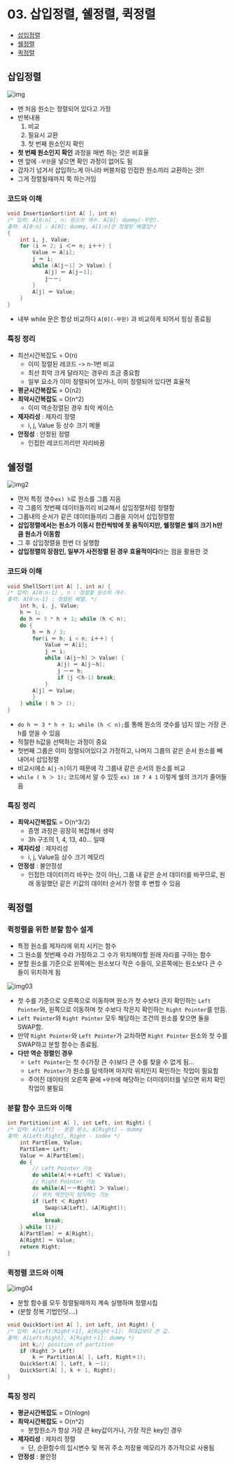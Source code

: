 # 03. 삽입정렬, 쉘정렬, 퀵정렬

- [삽입정렬](#삽입정렬)
- [쉘정렬](#쉘정렬)
- [퀵정렬](#퀵정렬)

## 삽입정렬

![img](img/03/03-01.png)

- 맨 처음 원소는 정렬되어 있다고 가정
- 반복내용
    1. 비교
    2. 필요시 교환
    3. 첫 번째 원소인지 확인
- **첫 번째 원소인지 확인** 과정을 매번 하는 것은 비효율
- 맨 앞에 `-무한`을 넣으면 확인 과정이 없어도 됨
- 갑자기 넘겨서 삽입하느게 아니라 버블처럼 인접한 원소끼리 교환하는 것!!
- 그게 정렬될때까지 쭉 하는거임

### 코드와 이해

```c
void InsertionSort(int A[ ], int n)
/* 입력: A[0:n] , n: 원소의 개수. A[0]: dummy(-무한).
출력: A[0:n] : A[0]: dummy, A[1:n]은 정렬된 배열임*/
{ 
    int i, j, Value;
    for (i ＝ 2; i ＜＝ n; i＋＋) {
        Value ＝ A[i];
        j ＝ i;
        while (A[j－1] ＞ Value) {
            A[j] ＝ A[j－1]; 
            j－－;
        }
        A[j] ＝ Value;
    }
}
```

- 내부 while 문은 항상 비교하다 `A[0](-무한)` 과 비교하게 되어서 힝싱 종료됨

### 특징 정리
- 최선시간복잡도 = O(n)
    - 이미 정렬된 레코드 -> n-1번 비교
    - 최선 최악 크게 달라지는 경우라 조금 중요함
    - 일부 요소가 이미 정렬되어 있거나, 이미 정렬되어 있다면 효율적
- **평균시간복잡도** = O(n2)
- **최악시간복잡도** = O(n^2)
    - 이미 역순정렬된 경우 최악 케이스
- **제자리성** : 제자리 정렬
    - i, j, Value 등 상수 크기 메몰
- **안정성** : 안정된 정렬
    - 인접한 레코드끼리만 자리바꿈


## 쉘정렬

![img2](img/03/03-02.png)

- 먼저 특정 갯수`ex) h`로 원소를 그룹 지음
- 각 그룹의 첫번째 데이터들끼리 비교해서 삽입정렬처럼 정렬함
- 그룹내의 순서가 같은 데이터들끼리 그룹을 지어서 삽입정렬함
- **삽입정렬에서는 원소가 이동시 한칸씩밖에 못 움직이지만, 쉘정렬은 쉘의 크기 h만큼 원소가 이동함**
- 그 후 삽입정렬을 한번 더 실행함
- **삽입정렬의 장점인, 일부가 사전정렬 된 경우 효율적이다**라는 점을 활용한 것

### 코드와 이해
```c
void ShellSort(int A[ ], int n) { 
/* 입력: A[0:n-1] , n : 정렬할 원소의 개수.
출력: A[0:n-1] : 정렬된 배열. */
    int h, i, j, Value;
    h ＝ 1;
    do h ＝ 3 * h ＋ 1; while (h ＜ n);
    do {
        h ＝ h / 3;
        for(i ＝ h; i < n; i＋＋) {
            Value ＝ A[i];
            j ＝ i;
            while (A[j－h] ＞ Value) {
                A[j] ＝ A[j－h];
                j －＝ h;
                if (j ＜h-1) break; 
            }
        A[j] ＝ Value; 
        } 
    } while ( h ＞ 1); 
}
```

- `do h ＝ 3 * h ＋ 1; while (h ＜ n);`를 통해 원소의 갯수를 넘지 않는 가장 큰 h를 얻을 수 있음
- 적절한 h값을 선택하는 과정이 중요
- 첫번째 그룹은 이미 정렬되어있다고 가정하고, 나머지 그룹의 같은 순서 원소를 빼내어서 삽입정렬
- 비교시에소 `A[j-h]`이기 때문에 각 그룹내 같은 순서의 원소를 비교
- `while ( h ＞ 1);` 코드에서 알 수 있듯 `ex) 10 7 4 1` 이렇게 쉘의 크기가 줄어들음

### 특징 정리
- **최악시간복잡도** = O(n^3/2)
    - 증명 과정은 굉장히 복잡해서 생략
    - 3h 구조의 1, 4, 13, 40... 일때
- **제자리성** : 제자리성
    - i, j, Value등 상수 크기 메모리
- **안정성** : 불안정성
    - 인접한 데이터끼리 바꾸는 것이 아닌, 그룹 내 같은 순서 데이터를 바꾸므로, 원래 동일했던 같은 키값의 데이터 순서가 정렬 후 변할 수 있음

## 퀵정렬

### 퀵정렬을 위한 분할 함수 설계
- 특정 원소를 제자리에 위치 시키는 함수
- 그 원소를 첫번째 수라 가정하고 그 수가 위치해야할 원래 자리를 구하는 함수
- 분할 원소를 기준으로 왼쪽에는 원소보다 작은 수들이, 오른쪽에는 원소보다 큰 수들이 위치하게 됨

![img03](img/03/03-03.png)

- 첫 수를 기준으로 오른쪽으로 이동하며 원소가 첫 수보다 큰지 확인하는 `Left Pointer`와, 왼쪽으로 이동하며 첫 수보다 작은지 확인하는 `Right Pointer`를 만듬.
- `Left Pointer`와 `Right Pointer` 모두 해당하는 조건의 원소를 찾으면 둘을 SWAP함.
- 만약 `Right Pointer`와 `Left Pointer`가 교차하면 `Right Pointer` 원소와 첫 수를 SWAP하고 분할 함수는 종료됨.
- **다만 역순 정렬인 경우**
    - `Left Pointer`는 첫 수(가장 큰 수)보다 큰 수를 찾을 수 없게 됨...
    - `Left Pointer`가 원소를 탐색하며 마지막 위치인지 확인하는 작업이 필요함
    - 주어진 데이타의 오른쪽 끝에 `+무한`에 해당하는 더미데이터를 넣으면 위치 확인 작업이 불필요

### 분할 함수 코드와 이해
```c
int Partition(int A[ ], int Left, int Right) { 
/* 입력: A[Left] - 분할 원소, A[Right] - dummy
출력: A[Left:Right], Right - index */
    int PartElem, Value;
    PartElem＝ Left; 
    Value ＝ A[PartElem];
    do {
        // Left Pointer 기능
        do while(A[＋＋Left] ＜ Value);
        // Right Pointer 기능
        do while(A[－－Right] ＞ Value);
        // 위치 역전인지 탐지하는 기능
        if (Left ＜ Right)
            Swap(&A[Left], &A[Right]);
        else 
            break;
    } while (1);
    A[PartElem] ＝ A[Right];
    A[Right] ＝ Value;
    return Right; 
}
```

### 퀵정렬 코드와 이해

![img04](img/03/03-04.png)

- 분할 함수를 모두 정렬될때까지 계속 실행하며 정렬시킴
- (분할 정복 기법인덧....)

```c
void QuickSort(int A[ ], int Left, int Right) {
/* 입력: A[Left:Right＋1], A[Right＋1]: 최대값보다 큰 값.
출력: A[Left:Right], A[Right＋1]: dummy */
    int k;// position of partition
    if (Right ＞ Left)
        k ＝ Partition(A[ ], Left, Right＋1);
    QuickSort(A[ ], Left, k －1);
    QuickSort(A[ ], k ＋ 1, Right);
}
```

### 특징 정리
- **평균시간복잡도** = O(nlogn)
- **최악시간복잡도** = O(n^2)
    - 분할원소가 항상 가장 큰 key값이거나, 가장 작은 key인 경우
- **제자리성** : 제자리 정렬
    - 단, 순환함수의 임시변수 및 복귀 주소 저장용 메모리가 추가적으로 사용됨
- **안정성** : 불안정